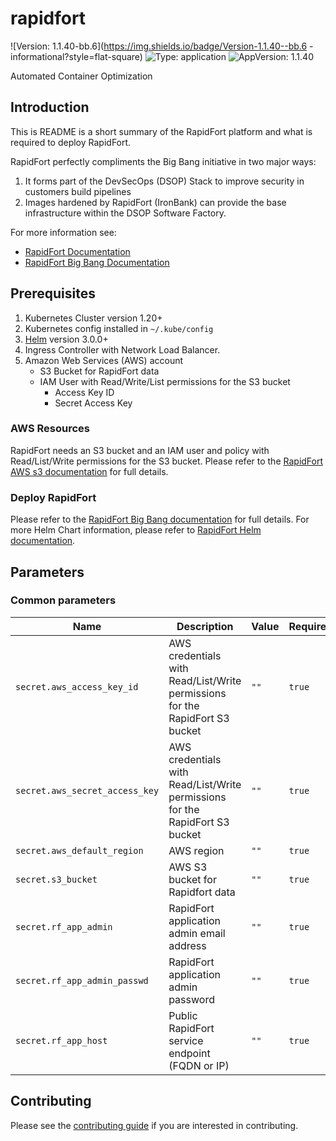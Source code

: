 # rapidfort

![Version: 1.1.40-bb.6](https://img.shields.io/badge/Version-1.1.40--bb.6   -informational?style=flat-square) ![Type: application](https://img.shields.io/badge/Type-application-informational?style=flat-square) ![AppVersion: 1.1.40](https://img.shields.io/badge/AppVersion-1.1.40-informational?style=flat-square)

Automated Container Optimization

## Introduction
This is README is a short summary of the RapidFort platform and what is required to deploy RapidFort.

RapidFort perfectly compliments the Big Bang initiative in two major ways:
1. It forms part of the DevSecOps (DSOP) Stack to improve security in customers build pipelines
2. Images hardened by RapidFort (IronBank) can provide the base infrastructure within the DSOP Software Factory.

For more information see:
* [RapidFort Documentation](https://docs.rapidfort.com/)
* [RapidFort Big Bang Documentation](https://docs.rapidfort.com/federal-zone/big-bang-platform-one)


## Prerequisites
1. Kubernetes Cluster version 1.20+
2. Kubernetes config installed in `~/.kube/config`
3. [Helm](https://helm.sh/docs/intro/install/) version 3.0.0+
4. Ingress Controller with Network Load Balancer.
4. Amazon Web Services (AWS) account
    * S3 Bucket for RapidFort data
    * IAM User with Read/Write/List permissions for the S3 bucket
        * Access Key ID
        * Secret Access Key


### AWS Resources
RapidFort needs an S3 bucket and an IAM user and policy with Read/List/Write permissions for the S3 bucket.
Please refer to the [RapidFort AWS s3 documentation](https://docs.rapidfort.com/rapidfort-on-premises/rapidfort-aws-prerequisites#s3-bucket) for full details.

    
### Deploy RapidFort
Please refer to the [RapidFort Big Bang documentation](https://docs.rapidfort.com/federal-zone/big-bang-platform-one) for full details.
For more Helm Chart information, please refer to [RapidFort Helm documentation](https://docs.rapidfort.com/rapidfort-on-premises/helm-chart-aws).


## Parameters

### Common parameters

| Name                            | Description                                                                                 | Value           | Required |
| ------------------------------- | ------------------------------------------------------------------------------------------- | --------------- | -------- |
| `secret.aws_access_key_id`                        | AWS credentials with Read/List/Write permissions for the RapidFort S3 bucket                | `""`            | `true`   |
| `secret.aws_secret_access_key`                    | AWS credentials with Read/List/Write permissions for the RapidFort S3 bucket                | `""`            | `true`   |
| `secret.aws_default_region`                       | AWS region                                                                | `""`            | `true`   |
| `secret.s3_bucket`                                | AWS S3 bucket for Rapidfort data                                     | `""`            | `true`   |
| `secret.rf_app_admin`                             | RapidFort application admin email address                                 | `""`            | `true`   |
| `secret.rf_app_admin_passwd`                      | RapidFort application admin password             | `""`            | `true`   |
| `secret.rf_app_host`                              | Public RapidFort service endpoint (FQDN or IP)   | `""`            | `true`   |

## Contributing

Please see the [contributing guide](./CONTRIBUTING.md) if you are interested in contributing.
